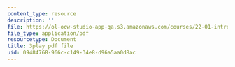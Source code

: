 ```yaml
---
content_type: resource
description: ''
file: https://ol-ocw-studio-app-qa.s3.amazonaws.com/courses/22-01-introduction-to-nuclear-engineering-and-ionizing-radiation-fall-2016/09484768966cc14934e8d96a5aa0d8ac_Hz7ouec7dKo.pdf
file_type: application/pdf
resourcetype: Document
title: 3play pdf file
uid: 09484768-966c-c149-34e8-d96a5aa0d8ac
---
```

